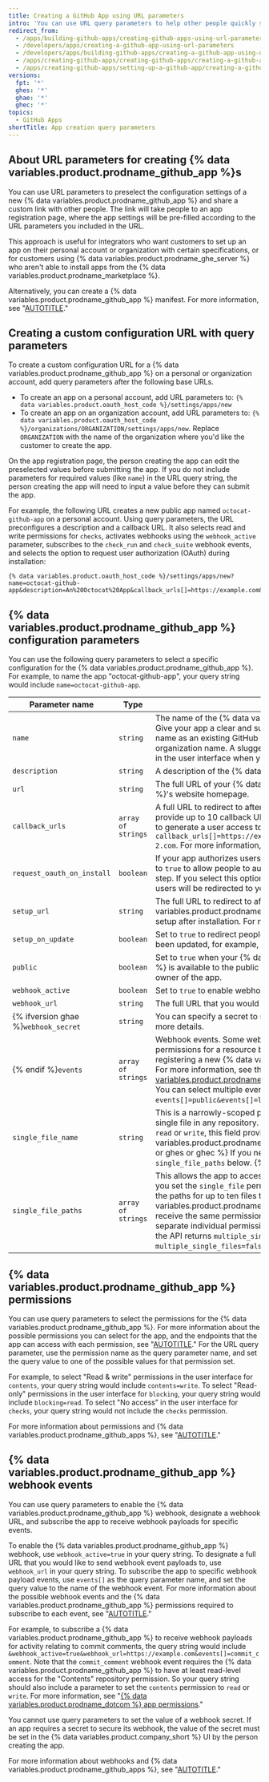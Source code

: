 ```yaml
---
title: Creating a GitHub App using URL parameters
intro: 'You can use URL query parameters to help other people quickly set up a new {% data variables.product.prodname_github_app %} with a specific configuration you have preselected.'
redirect_from:
  - /apps/building-github-apps/creating-github-apps-using-url-parameters
  - /developers/apps/creating-a-github-app-using-url-parameters
  - /developers/apps/building-github-apps/creating-a-github-app-using-url-parameters
  - /apps/creating-github-apps/creating-github-apps/creating-a-github-app-using-url-parameters
  - /apps/creating-github-apps/setting-up-a-github-app/creating-a-github-app-using-url-parameters
versions:
  fpt: '*'
  ghes: '*'
  ghae: '*'
  ghec: '*'
topics:
  - GitHub Apps
shortTitle: App creation query parameters
---
```

## About URL parameters for creating {% data variables.product.prodname_github_app %}s

You can use URL parameters to preselect the configuration settings of a new {% data variables.product.prodname_github_app %} and share a custom link with other people. The link will take people to an app registration page, where the app settings will be pre-filled according to the URL parameters you included in the URL.

This approach is useful for integrators who want customers to set up an app on their personal account or organization with certain specifications, or for customers using {% data variables.product.prodname_ghe_server %} who aren't able to install apps from the {% data variables.product.prodname_marketplace %}.

Alternatively, you can create a {% data variables.product.prodname_github_app %} manifest. For more information, see "[AUTOTITLE](/apps/creating-github-apps/setting-up-a-github-app/creating-a-github-app-from-a-manifest)."

## Creating a custom configuration URL with query parameters

To create a custom configuration URL for a {% data variables.product.prodname_github_app %} on a personal or organization account, add query parameters after the following base URLs.

* To create an app on a personal account, add URL parameters to: `{% data variables.product.oauth_host_code %}/settings/apps/new`
* To create an app on an organization account, add URL parameters to: `{% data variables.product.oauth_host_code %}/organizations/ORGANIZATION/settings/apps/new`. Replace `ORGANIZATION` with the name of the organization where you'd like the customer to create the app.

On the app registration page, the person creating the app can edit the preselected values before submitting the app. If you do not include parameters for required values (like `name`) in the URL query string, the person creating the app will need to input a value before they can submit the app.

For example, the following URL creates a new public app named `octocat-github-app` on a personal account. Using query parameters, the URL preconfigures a description and a callback URL. It also selects read and write permissions for `checks`, activates webhooks using the `webhook_active` parameter, subscribes to the `check_run` and `check_suite` webhook events, and selects the option to request user authorization (OAuth) during installation:

```text
{% data variables.product.oauth_host_code %}/settings/apps/new?name=octocat-github-app&description=An%20Octocat%20App&callback_urls[]=https://example.com&request_oauth_on_install=true&public=true&checks=write&webhook_active=true&events[]=check_run&events[]=check_suite
```

## {% data variables.product.prodname_github_app %} configuration parameters

You can use the following query parameters to select a specific configuration for the {% data variables.product.prodname_github_app %}. For example, to name the app "octocat-github-app", your query string would include `name=octocat-github-app`.

Parameter name | Type | Description
-----|------|-------------
`name` | `string` | The name of the {% data variables.product.prodname_github_app %}. Give your app a clear and succinct name. Your app cannot have the same name as an existing GitHub user, unless it is your own user or organization name. A slugged version of your app's name will be shown in the user interface when your integration takes an action.
`description` | `string` | A description of the {% data variables.product.prodname_github_app %}.
`url` | `string` | The full URL of your {% data variables.product.prodname_github_app %}'s website homepage.
`callback_urls` | `array of strings` | A full URL to redirect to after someone authorizes an installation. You can provide up to 10 callback URLs. These URLs are used if your app needs to generate a user access token. For example, `callback_urls[]=https://example.com&callback_urls[]=https://example-2.com`. For more information, see "[AUTOTITLE](/apps/creating-github-apps/setting-up-a-github-app/about-the-user-authorization-callback-url)."
`request_oauth_on_install` | `boolean` | If your app authorizes users using the OAuth flow, you can set this option to `true` to allow people to authorize the app when they install it, saving a step. If you select this option, the `setup_url` becomes unavailable and users will be redirected to your `callback_url` after installing the app.
`setup_url` | `string` | The full URL to redirect to after someone installs the {% data variables.product.prodname_github_app %} if the app requires additional setup after installation. For more information, see "[AUTOTITLE](/apps/creating-github-apps/setting-up-a-github-app/about-the-setup-url)."
`setup_on_update` | `boolean` | Set to `true` to redirect people to the setup URL when installations have been updated, for example, after repositories are added or removed.
`public` | `boolean` | Set to `true` when your {% data variables.product.prodname_github_app %} is available to the public or `false` when it is only accessible to the owner of the app.
`webhook_active` | `boolean` | Set to `true` to enable webhook. Webhook is disabled by default.
`webhook_url` | `string` | The full URL that you would like to send webhook event payloads to.
{% ifversion ghae %}`webhook_secret` | `string` | You can specify a secret to secure your webhooks. See "[AUTOTITLE](/webhooks-and-events/webhooks/securing-your-webhooks)" for more details.
{% endif %}`events` | `array of strings` | Webhook events. Some webhook events require `read` or `write` permissions for a resource before you can select the event when registering a new {% data variables.product.prodname_github_app %}. For more information, see the "[{% data variables.product.prodname_github_app %} webhook events](#github-app-webhook-events)" section. You can select multiple events in a query string. For example, `events[]=public&events[]=label`.
`single_file_name` | `string` | This is a narrowly-scoped permission that allows the app to access a single file in any repository. When you set the `single_file` permission to `read` or `write`, this field provides the path to the single file your {% data variables.product.prodname_github_app %} will manage. {% ifversion fpt or ghes or ghec %} If you need to manage multiple files, see `single_file_paths` below. {% endif %}{% ifversion fpt or ghes or ghec %}
`single_file_paths` | `array of strings` | This allows the app to access up ten specified files in a repository. When you set the `single_file` permission to `read` or `write`, this array can store the paths for up to ten files that your {% data variables.product.prodname_github_app %} will manage. These files all receive the same permission set by `single_file`, and do not have separate individual permissions. When two or more files are configured, the API returns `multiple_single_files=true`, otherwise it returns `multiple_single_files=false`.{% endif %}

## {% data variables.product.prodname_github_app %} permissions

You can use query parameters to select the permissions for the {% data variables.product.prodname_github_app %}. For more information about the possible permissions you can select for the app, and the endpoints that the app can access with each permission, see "[AUTOTITLE](/rest/overview/permissions-required-for-github-apps)." For the URL query parameter, use the permission name as the query parameter name, and set the query value to one of the possible values for that permission set.

For example, to select "Read & write" permissions in the user interface for `contents`, your query string would include `contents=write`. To select "Read-only" permissions in the user interface for `blocking`, your query string would include `blocking=read`. To select "No access" in the user interface for `checks`, your query string would not include the `checks` permission.

For more information about permissions and {% data variables.product.prodname_github_apps %}, see "[AUTOTITLE](/apps/creating-github-apps/setting-up-a-github-app/choosing-permissions-for-a-github-app)."

## {% data variables.product.prodname_github_app %} webhook events

You can use query parameters to enable the {% data variables.product.prodname_github_app %} webhook, designate a webhook URL, and subscribe the app to receive webhook payloads for specific events.

To enable the {% data variables.product.prodname_github_app %} webhook, use `webhook_active=true` in your query string. To designate a full URL that you would like to send webhook event payloads to, use `webhook_url` in your query string. To subscribe the app to specific webhook payload events, use `events[]` as the query parameter name, and set the query value to the name of the webhook event. For more information about the possible webhook events and the {% data variables.product.prodname_github_app %} permissions required to subscribe to each event, see "[AUTOTITLE](/webhooks-and-events/webhooks/webhook-events-and-payloads)."

For example, to subscribe a {% data variables.product.prodname_github_app %} to receive webhook payloads for activity relating to commit comments, the query string would include `&webhook_active=true&webhook_url=https://example.com&events[]=commit_comment`. Note that the `commit_comment` webhook event requires the {% data variables.product.prodname_github_app %} to have at least read-level access for the "Contents" repository permission. So your query string should also include a parameter to set the `contents` permission to `read` or `write`. For more information, see "[{% data variables.product.prodname_dotcom %} app permissions](#github-app-permissions)."

You cannot use query parameters to set the value of a webhook secret. If an app requires a secret to secure its webhook, the value of the secret must be set in the {% data variables.product.company_short %} UI by the person creating the app.

For more information about webhooks and {% data variables.product.prodname_github_apps %}, see "[AUTOTITLE](/apps/creating-github-apps/setting-up-a-github-app/using-webhooks-with-github-apps)."
